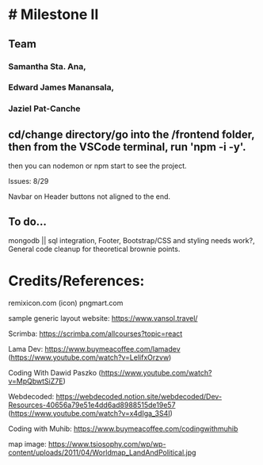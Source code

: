 # # Milestone II

## Team

### Samantha Sta. Ana,

### Edward James Manansala,

### Jaziel Pat-Canche

## cd/change directory/go into the /frontend folder, then from the VSCode terminal, run 'npm -i -y'. 
then you can nodemon or npm start to see the project.



Issues:
8/29

Navbar on Header buttons not aligned to the end.

## To do...

mongodb || sql integration,
Footer,
Bootstrap/CSS and styling needs work?,
General code cleanup for theoretical brownie points.

# Credits/References:

remixicon.com (icon)
pngmart.com

sample generic layout website: https://www.vansol.travel/

Scrimba: https://scrimba.com/allcourses?topic=react

Lama Dev: https://www.buymeacoffee.com/lamadev (https://www.youtube.com/watch?v=LelifxOrzvw)

Coding With Dawid Paszko
(https://www.youtube.com/watch?v=MpQbwtSiZ7E)

Webdecoded: https://webdecoded.notion.site/webdecoded/Dev-Resources-40656a79e51e4dd6ad8988515de19e57 (https://www.youtube.com/watch?v=x4dIga_3S4I)

Coding with Muhib: https://www.buymeacoffee.com/codingwithmuhib

map image: https://www.tsiosophy.com/wp/wp-content/uploads/2011/04/Worldmap_LandAndPolitical.jpg
